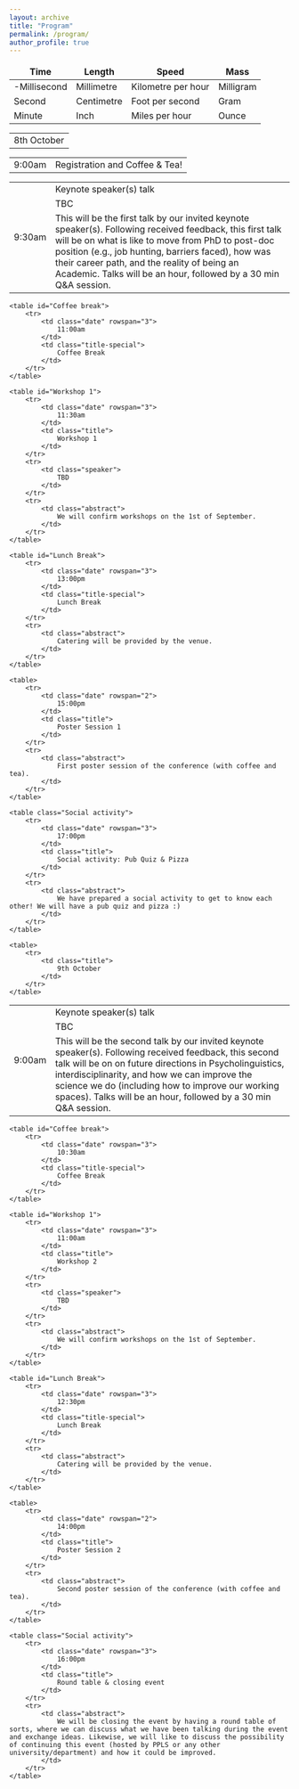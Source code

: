 ```yaml
---
layout: archive
title: "Program"
permalink: /program/
author_profile: true
---
```


<style>
td, th {
   border: none!important;
}
</style>


| Time         | Length        | Speed              | Mass         |
| ------------ | ------------- | ------------------ | ------------ |
| -Millisecond | Millimetre    | Kilometre per hour | Milligram    |
| Second       | Centimetre    | Foot per second    | Gram         |
| Minute       | Inch          | Miles per hour     | Ounce        |


<head>
  <link rel=rel="stylesheet" type="text/css" media="all" href="assets/tables.css"/>
  <script type="text/javascript" async
        src="https://cdnjs.cloudflare.com/ajax/libs/mathjax/2.7.7/MathJax.js?config=default">
    </script>
 </head>
<body> 
  <table>
        <tr>
            <td class="title">
            8th October
            </td>
        </tr>
    </table>
    <table>
        <tr>
            <td class="date" rowspan="2">
                9:00am
            </td>
            <td class="title-special">
                Registration and Coffee &amp; Tea!
            </td>
        </tr>
    </table>
<table id="Keynote speaker(s) talk">
        <tr>
            <td class="date" rowspan="3">
                9:30am
            </td>
            <td class="title">
                Keynote speaker(s) talk 
            </td>
        </tr>
        <tr>
            <td class="speaker">
                TBC
            </td>
        </tr>
        <tr>
            <td class="abstract">
                 This will be the first talk by our invited keynote speaker(s). Following received feedback, this first talk will be on what is like to move from PhD to post-doc position (e.g., job hunting, barriers faced), how was their career path, and the reality of being an Academic. Talks will be an hour, followed by a 30 min Q&A session.
            </td>
        </tr>
    </table>

    <table id="Coffee break">
        <tr>
            <td class="date" rowspan="3">
                11:00am
            </td>
            <td class="title-special">
                Coffee Break
            </td>
        </tr>
    </table>

    <table id="Workshop 1">
        <tr>
            <td class="date" rowspan="3">
                11:30am
            </td>
            <td class="title">
                Workshop 1 
            </td>
        </tr>
        <tr>
            <td class="speaker">
                TBD
            </td>
        </tr>
        <tr>
            <td class="abstract">
                We will confirm workshops on the 1st of September.
            </td>
        </tr>
    </table>

    <table id="Lunch Break">
        <tr>
            <td class="date" rowspan="3">
                13:00pm
            </td>
            <td class="title-special">
                Lunch Break
            </td>
        </tr>
        <tr>
            <td class="abstract">
                Catering will be provided by the venue.
            </td>
        </tr>
    </table>

    <table>
        <tr>
            <td class="date" rowspan="2">
                15:00pm
            </td>
            <td class="title">
                Poster Session 1
            </td>
        </tr>
        <tr>
            <td class="abstract">
                First poster session of the conference (with coffee and tea).
            </td>
        </tr>
    </table>

    <table class="Social activity">
        <tr>
            <td class="date" rowspan="3">
                17:00pm
            </td>
            <td class="title">
                Social activity: Pub Quiz & Pizza
            </td>
        </tr>
        <tr>
            <td class="abstract">
                We have prepared a social activity to get to know each other! We will have a pub quiz and pizza :)
            </td>
        </tr>
    </table>

    <table>
        <tr>
            <td class="title">
                9th October
            </td>
        </tr>
    </table>
<table id="Keynote speaker(s) talk">
        <tr>
            <td class="date" rowspan="3">
                9:00am
            </td>
            <td class="title">
                Keynote speaker(s) talk 
            </td>
        </tr>
        <tr>
            <td class="speaker">
                TBC
            </td>
        </tr>
        <tr>
            <td class="abstract">
                 This will be the second talk by our invited keynote speaker(s). Following received feedback, this second talk will be on on future directions in Psycholinguistics, interdisciplinarity, and how we can improve the science we do (including how to improve our working spaces). Talks will be an hour, followed by a 30 min Q&A session.
            </td>
        </tr>
    </table>

    <table id="Coffee break">
        <tr>
            <td class="date" rowspan="3">
                10:30am
            </td>
            <td class="title-special">
                Coffee Break
            </td>
        </tr>
    </table>

    <table id="Workshop 1">
        <tr>
            <td class="date" rowspan="3">
                11:00am
            </td>
            <td class="title">
                Workshop 2 
            </td>
        </tr>
        <tr>
            <td class="speaker">
                TBD
            </td>
        </tr>
        <tr>
            <td class="abstract">
                We will confirm workshops on the 1st of September.
            </td>
        </tr>
    </table>

    <table id="Lunch Break">
        <tr>
            <td class="date" rowspan="3">
                12:30pm
            </td>
            <td class="title-special">
                Lunch Break
            </td>
        </tr>
        <tr>
            <td class="abstract">
                Catering will be provided by the venue.
            </td>
        </tr>
    </table>

    <table>
        <tr>
            <td class="date" rowspan="2">
                14:00pm
            </td>
            <td class="title">
                Poster Session 2
            </td>
        </tr>
        <tr>
            <td class="abstract">
                Second poster session of the conference (with coffee and tea).
            </td>
        </tr>
    </table>

    <table class="Social activity">
        <tr>
            <td class="date" rowspan="3">
                16:00pm
            </td>
            <td class="title">
                Round table & closing event
            </td>
        </tr>
        <tr>
            <td class="abstract">
                We will be closing the event by having a round table of sorts, where we can discuss what we have been talking during the event and exchange ideas. Likewise, we will like to discuss the possibility of continuing this event (hosted by PPLS or any other university/department) and how it could be improved.
            </td>
        </tr>
    </table>
</body>

  
</html>
